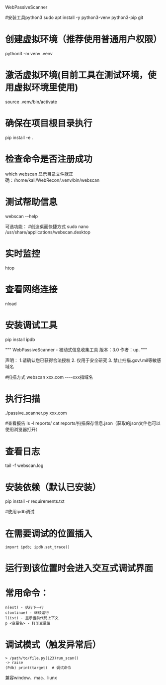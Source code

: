 WebPassiveScanner

#安装工具python3
sudo apt install -y python3-venv python3-pip git			

# 创建虚拟环境（推荐使用普通用户权限）
python3 -m venv .venv

# 激活虚拟环境(目前工具在测试环境，使用虚拟环境里使用)
source .venv/bin/activate

# 确保在项目根目录执行
pip install -e .

# 检查命令是否注册成功
which webscan
显示目录文件就正确：/home/kali/WebRecon/.venv/bin/webscan

# 测试帮助信息
webscan --help



可选功能：
#创造桌面快捷方式
sudo nano /usr/share/applications/webscan.desktop

# 实时监控
htop

# 查看网络连接
nload

# 安装调试工具
pip install ipdb








"""
WebPassiveScanner - 被动式信息收集工具
版本：3.0
作者：up.
"""


声明：
1.请确认您已获得合法授权
2. 仅用于安全研究
3. 禁止扫描.gov/.mil等敏感域名



#扫描方式
webscan xxx.com		----xxx指域名

# 执行扫描
./passive_scanner.py xxx.com

#查看报告
ls -l reports/
cat reports/扫描保存信息.json（获取的json文件也可以使用浏览器打开）

# 查看日志
tail -f webscan.log

# 安装依赖（默认已安装）
pip install -r requirements.txt

#使用ipdb调试
# 在需要调试的位置插入
	import ipdb; ipdb.set_trace()
# 运行到该位置时会进入交互式调试界面
# 常用命令：
   	n(ext) - 执行下一行
	c(ontinue) - 继续运行
	l(ist) - 显示当前代码上下文
	p <变量名> - 打印变量值


# 调试模式（触发异常后）
	> /path/to/file.py(123)run_scan()
	-> raise
	(Pdb) print(target)  # 调试命令



兼容window、mac、liunx
